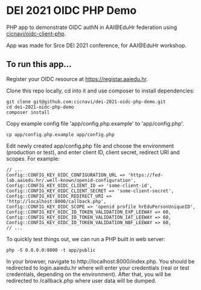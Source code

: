 # DEI 2021 OIDC PHP Demo

PHP app to demonstrate OIDC authN in AAI@EduHr federation using 
[cicnavi/oidc-client-php](https://github.com/cicnavi/oidc-client-php).

App was made for Srce DEI 2021 conference, for AAI@EduHr workshop.

## To run this app...

Register your OIDC resource at https://registar.aaiedu.hr.

Clone this repo locally, cd into it and use composer to install dependencies:
```shell
git clone git@github.com:cicnavi/dei-2021-oidc-php-demo.git
cd dei-2021-oidc-php-demo
composer install
```

Copy example config file 'app/config.php.example' to 'app/config.php'.
```shell
cp app/config.php.example app/config.php
```
Edit newly created app/config.php file and choose the environment (production or test),
and enter client ID, client secret, redirect URI and scopes. For example:

```
// ...
Config::CONFIG_KEY_OIDC_CONFIGURATION_URL => 'https://fed-lab.aaiedu.hr/.well-known/openid-configuration',
Config::CONFIG_KEY_OIDC_CLIENT_ID => 'some-client-id',
Config::CONFIG_KEY_OIDC_CLIENT_SECRET => 'some-client-secret',
Config::CONFIG_KEY_OIDC_REDIRECT_URI => 'http://localhost:8000/callback.php',
Config::CONFIG_KEY_OIDC_SCOPE => 'openid profile hrEduPersonUniqueID',
Config::CONFIG_KEY_OIDC_ID_TOKEN_VALIDATION_EXP_LEEWAY => 60,
Config::CONFIG_KEY_OIDC_ID_TOKEN_VALIDATION_IAT_LEEWAY => 60,
Config::CONFIG_KEY_OIDC_ID_TOKEN_VALIDATION_NBF_LEEWAY => 60,
// ...
```

To quickly test things out, we can run a PHP built in web server:
```shell
php -S 0.0.0.0:8000 -t app/public
```

In your browser, navigate to http://localhost:8000/index.php. You should be redirected
to login.aaiedu.hr where will enter your credentials (real or test credentials,
depending on the environment). After that, you will be redirected to /callback.php
where user data will be dumped.
